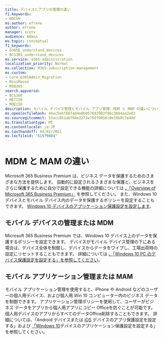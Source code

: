 ```yaml
---
title: デバイスとアプリの管理の違い
f1.keywords:
- NOCSH
ms.author: efrene
author: efrene
manager: scotv
audience: Admin
ms.topic: conceptual
f1_keywords:
- O365E_understand_devices
- BCS365_understand_devices
ms.service: o365-administration
localization_priority: Normal
ms.collection: M365-subscription-management
ms.custom:
- Core_O365Admin_Migration
- MiniMaven
- MSB365
search.appverid:
- BCS160
- MET150
- MOE150
description: モバイル デバイス管理とモバイル アプリ管理、MDM と MAM の違いについて説明します。
ms.openlocfilehash: 44ac5ebf66f4d4e0b057692902f9bc3804aa2e03
ms.sourcegitcommit: 53acc851abf68e2272e75df0856c0e16b0c7e48d
ms.translationtype: MT
ms.contentlocale: ja-JP
ms.lasthandoff: 04/02/2021
ms.locfileid: "51579884"
---
```

# <a name="difference-between-mdm-and-mam"></a>MDM と MAM の違い

Microsoft 365 Business Premium は、ビジネス データを保護するためのさまざまな方法を提供します。 自動的に設定されるさまざまな保護と、ビジネスをさらに保護するために自分で設定できる機能の詳細については [、「Overview of Microsoft 365 Business Premium」](../microsoft-365-business-overview.md) を参照してください。 また、Windows 10 デバイスとモバイル デバイス内のデータを保護するポリシーを設定することもできます。
[Windows 10 デバイスのアプリケーション保護設定を設定します](../protection-settings-for-windows-10-devices.md)。

## <a name="mobile-device-management-or-mdm"></a>モバイル デバイスの管理または MDM

Microsoft 365 Business Premium では、Windows 10 デバイス上のデータを保護するポリシーを設定できます。 デバイスがモバイル デバイス管理の下にある場合は、デバイス全体を制御し、デバイスからデータをワイプし、工場出荷時の設定にリセットすることもできます。 詳細については [、「Windows 10 PC のデバイス保護設定を設定する」を参照してください](../protection-settings-for-windows-10-pcs.md)。

## <a name="mobile-application-management-or-mam"></a>モバイル アプリケーション管理または MAM

モバイル アプリケーション管理を使用すると、iPhone や Android などのユーザーの個人用デバイス、および個人用 Win 10 コンピューター内のビジネス データを制御できます。 アプリケーション管理ポリシーを使用して、ユーザーがビジネス データをアプリから個人用アプリにコピー Officeを防ぐことが可能です。 個人用デバイスのアプリからすべてのデータOffice削除することもできます。 詳細については、「Android デバイスまたは [iOS](../app-protection-settings-for-android-and-ios.md) デバイスのアプリ保護設定を設定する」および [「Windows 10](../protection-settings-for-windows-10-devices.md)デバイスのアプリケーション保護設定を設定する」を参照してください。
